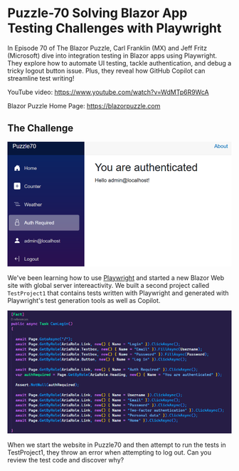 # Puzzle-70 Solving Blazor App Testing Challenges with Playwright

In Episode 70 of The Blazor Puzzle, Carl Franklin (MX) and Jeff Fritz (Microsoft) dive into integration testing in Blazor apps using Playwright. They explore how to automate UI testing, tackle authentication, and debug a tricky logout button issue. Plus, they reveal how GitHub Copilot can streamline test writing!

YouTube video: https://www.youtube.com/watch?v=WdMTp6R9WcA

Blazor Puzzle Home Page: https://blazorpuzzle.com

## The Challenge

![Standard template authentication required page](img/loggedin.png)

We've been learning how to use [Playwright](https://playwright.dev) and started a new Blazor Web site with global server intereactivity.  We built a second project called `TestProject1` that contains tests written with Playwright and generated with Playwright's test generation tools as well as Copilot.

![Tests to verify we can log in to the site](img/tests.png)

When we start the website in Puzzle70 and then attempt to run the tests in TestProject1, they throw an error when attempting to log out.  Can you review the test code and discover why?